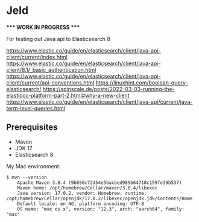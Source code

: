 # Jeld

__*** WORK IN PROGRESS ***__

For testing out Java api to Elasticsearch 8

https://www.elastic.co/guide/en/elasticsearch/client/java-api-client/current/index.html
https://www.elastic.co/guide/en/elasticsearch/client/java-api-client/8.1/_basic_authentication.html
https://www.elastic.co/guide/en/elasticsearch/client/java-api-client/current/api-conventions.html
https://linuxhint.com/boolean-query-elasticsearch/
https://spinscale.de/posts/2022-03-03-running-the-elasticcc-platform-part-2.html#why-a-new-client
https://www.elastic.co/guide/en/elasticsearch/client/java-api/current/java-term-level-queries.html

## Prerequisites
- Maven
- JDK 17
- Elasticsearch 8

My Mac environment:
```
$ mvn --version
    Apache Maven 3.8.4 (9b656c72d54e5bacbed989b64718c159fe39b537)
    Maven home: /opt/homebrew/Cellar/maven/3.8.4/libexec
    Java version: 17.0.2, vendor: Homebrew, runtime: /opt/homebrew/Cellar/openjdk/17.0.2/libexec/openjdk.jdk/Contents/Home
    Default locale: en_NO, platform encoding: UTF-8
    OS name: "mac os x", version: "12.3", arch: "aarch64", family: "mac"
```

